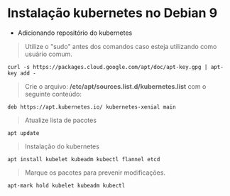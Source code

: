 # Instalação kubernetes no Debian 9

- Adicionando repositório do kubernetes

> Utilize o "sudo" antes dos comandos caso esteja utilizando como usuário comum.
```
curl -s https://packages.cloud.google.com/apt/doc/apt-key.gpg | apt-key add -
```

> Crie o arquivo: **/etc/apt/sources.list.d/kubernetes.list**
> com o seguinte conteúdo:

```
deb https://apt.kubernetes.io/ kubernetes-xenial main
```

> Atualize lista de pacotes
```
apt update
```

> Instalação do kubernetes
```
apt install kubelet kubeadm kubectl flannel etcd
```

> Marque os pacotes para prevenir modificações.
```
apt-mark hold kubelet kubeadm kubectl
```

